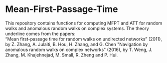 # Mean-First-Passage-Time
This repository contains functions for computing MFPT and ATT for random walks and anomalous random walks on complex systems.
The theory underline comes from the papers:  
“Mean first-passage time for random walks on undirected networks” (2011), by Z. Zhang, A. Julaiti, B. Hou, H. Zhang, and G. Chen 
"Navigation by anomalous random walks on complex networks" (2016), by T. Weng, J. Zhang, M. Khajehnejad, M. Small, R. Zheng and P. Hui. 
